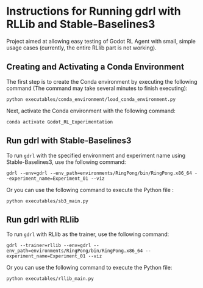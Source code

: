 # Instructions for Running gdrl with RLLib and Stable-Baselines3

Project aimed at allowing easy testing of Godot RL Agent with small, simple usage cases (currently, the entire RLlib part is not working).

## Creating and Activating a Conda Environment

The first step is to create the Conda environment by executing the following command (The command may take several minutes to finish executing):

```shell
python executables/conda_environment/load_conda_environment.py
```

Next, activate the Conda environment with the following command:

```shell
conda activate Godot_RL_Experimentation
```

## Run gdrl with Stable-Baselines3

To run `gdrl` with the specified environment and experiment name using Stable-Baselines3, use the following command:

```shell
gdrl --env=gdrl --env_path=environments/RingPong/bin/RingPong.x86_64 --experiment_name=Experiment_01 --viz
```

Or you can use the following command to execute the Python file :

```shell
python executables/sb3_main.py
```

## Run gdrl with RLlib

To run `gdrl` with RLlib as the trainer, use the following command:

```shell
gdrl --trainer=rllib --env=gdrl --env_path=environments/RingPong/bin/RingPong.x86_64 --experiment_name=Experiment_01 --viz
```

Or you can use the following command to execute the Python file:

```shell
python executables/rllib_main.py
```